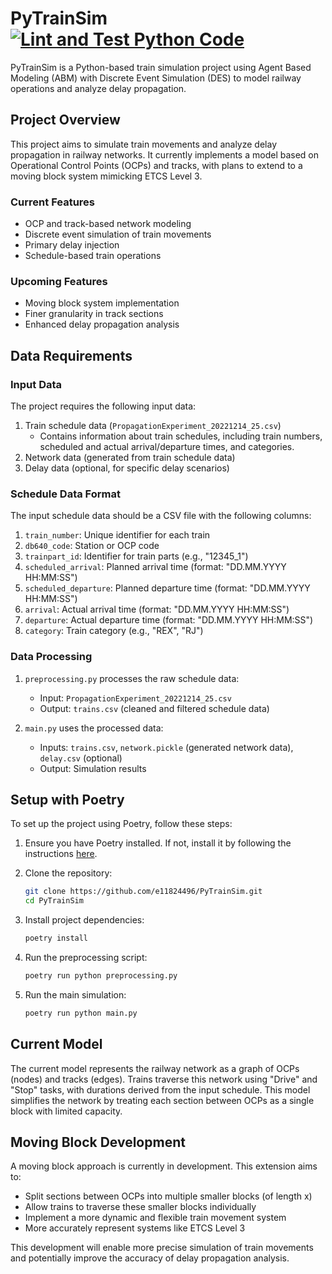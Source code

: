 # PyTrainSim [![Lint and Test Python Code](https://github.com/e11824496/PyTrainSim/actions/workflows/lintAndTest.yml/badge.svg?branch=main)](https://github.com/e11824496/PyTrainSim/actions/workflows/lintAndTest.yml)

PyTrainSim is a Python-based train simulation project using Agent Based Modeling (ABM) with Discrete Event Simulation (DES) to model railway operations and analyze delay propagation.

## Project Overview

This project aims to simulate train movements and analyze delay propagation in railway networks. It currently implements a model based on Operational Control Points (OCPs) and tracks, with plans to extend to a moving block system mimicking ETCS Level 3.

### Current Features

- OCP and track-based network modeling
- Discrete event simulation of train movements
- Primary delay injection
- Schedule-based train operations

### Upcoming Features

- Moving block system implementation
- Finer granularity in track sections
- Enhanced delay propagation analysis

## Data Requirements

### Input Data

The project requires the following input data:

1. Train schedule data (`PropagationExperiment_20221214_25.csv`)
   - Contains information about train schedules, including train numbers, scheduled and actual arrival/departure times, and categories.
2. Network data (generated from train schedule data)
3. Delay data (optional, for specific delay scenarios)

### Schedule Data Format

The input schedule data should be a CSV file with the following columns:

1. `train_number`: Unique identifier for each train
2. `db640_code`: Station or OCP code
3. `trainpart_id`: Identifier for train parts (e.g., "12345_1")
4. `scheduled_arrival`: Planned arrival time (format: "DD.MM.YYYY HH:MM:SS")
5. `scheduled_departure`: Planned departure time (format: "DD.MM.YYYY HH:MM:SS")
6. `arrival`: Actual arrival time (format: "DD.MM.YYYY HH:MM:SS")
7. `departure`: Actual departure time (format: "DD.MM.YYYY HH:MM:SS")
8. `category`: Train category (e.g., "REX", "RJ")

### Data Processing

1. `preprocessing.py` processes the raw schedule data:
   - Input: `PropagationExperiment_20221214_25.csv`
   - Output: `trains.csv` (cleaned and filtered schedule data)

2. `main.py` uses the processed data:
   - Inputs: `trains.csv`, `network.pickle` (generated network data), `delay.csv` (optional)
   - Output: Simulation results

## Setup with Poetry

To set up the project using Poetry, follow these steps:

1. Ensure you have Poetry installed. If not, install it by following the instructions [here](https://python-poetry.org/docs/#installation).

2. Clone the repository:

    ```bash
    git clone https://github.com/e11824496/PyTrainSim.git
    cd PyTrainSim
    ```

3. Install project dependencies:

    ```bash
    poetry install
    ```

4. Run the preprocessing script:

    ```bash
    poetry run python preprocessing.py
    ```

5. Run the main simulation:

    ```bash
    poetry run python main.py
    ```

## Current Model

The current model represents the railway network as a graph of OCPs (nodes) and tracks (edges). Trains traverse this network using "Drive" and "Stop" tasks, with durations derived from the input schedule. This model simplifies the network by treating each section between OCPs as a single block with limited capacity.

## Moving Block Development

A moving block approach is currently in development. This extension aims to:

- Split sections between OCPs into multiple smaller blocks (of length x)
- Allow trains to traverse these smaller blocks individually
- Implement a more dynamic and flexible train movement system
- More accurately represent systems like ETCS Level 3

This development will enable more precise simulation of train movements and potentially improve the accuracy of delay propagation analysis.
